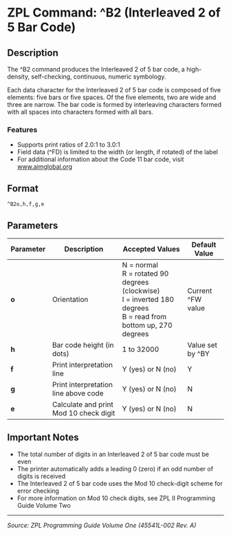 # ZPL Command: ^B2 (Interleaved 2 of 5 Bar Code)

## Description
The ^B2 command produces the Interleaved 2 of 5 bar code, a high-density, self-checking, continuous, numeric symbology.

Each data character for the Interleaved 2 of 5 bar code is composed of five elements: five bars or five spaces. Of the five elements, two are wide and three are narrow. The bar code is formed by interleaving characters formed with all spaces into characters formed with all bars.

### Features
- Supports print ratios of 2.0:1 to 3.0:1
- Field data (^FD) is limited to the width (or length, if rotated) of the label
- For additional information about the Code 11 bar code, visit www.aimglobal.org

## Format
```
^B2o,h,f,g,e
```

## Parameters

| Parameter | Description | Accepted Values | Default Value |
|-----------|-------------|----------------|---------------|
| **o** | Orientation | N = normal<br>R = rotated 90 degrees (clockwise)<br>I = inverted 180 degrees<br>B = read from bottom up, 270 degrees | Current ^FW value |
| **h** | Bar code height (in dots) | 1 to 32000 | Value set by ^BY |
| **f** | Print interpretation line | Y (yes) or N (no) | Y |
| **g** | Print interpretation line above code | Y (yes) or N (no) | N |
| **e** | Calculate and print Mod 10 check digit | Y (yes) or N (no) | N |

## Important Notes
- The total number of digits in an Interleaved 2 of 5 bar code must be even
- The printer automatically adds a leading 0 (zero) if an odd number of digits is received
- The Interleaved 2 of 5 bar code uses the Mod 10 check-digit scheme for error checking
- For more information on Mod 10 check digits, see ZPL II Programming Guide Volume Two

---
*Source: ZPL Programming Guide Volume One (45541L-002 Rev. A)*